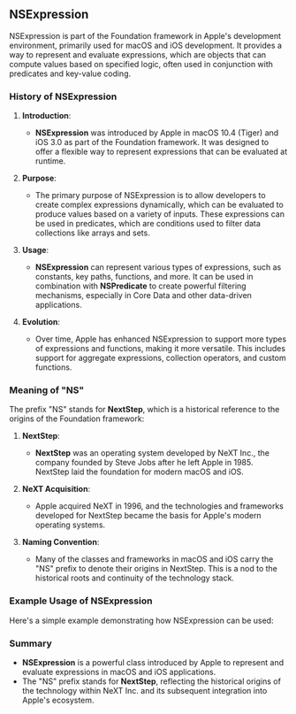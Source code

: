 
## NSExpression
NSExpression is part of the Foundation framework in Apple's development environment, primarily used for macOS and iOS development. It provides a way to represent and evaluate expressions, which are objects that can compute values based on specified logic, often used in conjunction with predicates and key-value coding.

### History of NSExpression

1. **Introduction**:
   - **NSExpression** was introduced by Apple in macOS 10.4 (Tiger) and iOS 3.0 as part of the Foundation framework. It was designed to offer a flexible way to represent expressions that can be evaluated at runtime.

2. **Purpose**:
   - The primary purpose of NSExpression is to allow developers to create complex expressions dynamically, which can be evaluated to produce values based on a variety of inputs. These expressions can be used in predicates, which are conditions used to filter data collections like arrays and sets.

3. **Usage**:
   - **NSExpression** can represent various types of expressions, such as constants, key paths, functions, and more. It can be used in combination with **NSPredicate** to create powerful filtering mechanisms, especially in Core Data and other data-driven applications.

4. **Evolution**:
   - Over time, Apple has enhanced NSExpression to support more types of expressions and functions, making it more versatile. This includes support for aggregate expressions, collection operators, and custom functions.

### Meaning of "NS"

The prefix "NS" stands for **NextStep**, which is a historical reference to the origins of the Foundation framework:

1. **NextStep**:
   - **NextStep** was an operating system developed by NeXT Inc., the company founded by Steve Jobs after he left Apple in 1985. NextStep laid the foundation for modern macOS and iOS.

2. **NeXT Acquisition**:
   - Apple acquired NeXT in 1996, and the technologies and frameworks developed for NextStep became the basis for Apple's modern operating systems.

3. **Naming Convention**:
   - Many of the classes and frameworks in macOS and iOS carry the "NS" prefix to denote their origins in NextStep. This is a nod to the historical roots and continuity of the technology stack.

### Example Usage of NSExpression

Here's a simple example demonstrating how NSExpression can be used:



### Summary

- **NSExpression** is a powerful class introduced by Apple to represent and evaluate expressions in macOS and iOS applications.
- The "NS" prefix stands for **NextStep**, reflecting the historical origins of the technology within NeXT Inc. and its subsequent integration into Apple's ecosystem.
